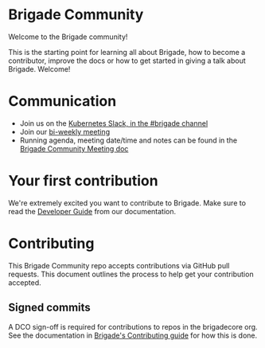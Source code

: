 # Brigade Community

Welcome to the Brigade community!

This is the starting point for learning all about Brigade, how to become a contributor, improve the docs or how to get started in giving a talk about Brigade. Welcome!

# Communication

- Join us on the [Kubernetes Slack, in the #brigade channel][slack]
- Join our [bi-weekly meeting][zoom]
- Running agenda, meeting date/time and notes can be found in the [Brigade Community Meeting doc][brigade-meeting]

# Your first contribution

We're extremely excited you want to contribute to Brigade. Make sure to read the [Developer Guide][dev-guide] from our documentation.

# Contributing

This Brigade Community repo accepts contributions via GitHub pull requests. This document outlines the process to help get your contribution accepted.

## Signed commits

A DCO sign-off is required for contributions to repos in the brigadecore org.  See the documentation in
[Brigade's Contributing guide](https://github.com/brigadecore/brigade/blob/master/CONTRIBUTING.md#signed-commits)
for how this is done.

[slack]: https://kubernetes.slack.com/messages/C87MF1RFD/
[zoom]: https://zoom.us/j/280806496
[dev-guide]: https://docs.brigade.sh/topics/developers/
[brigade-meeting]: https://hackmd.io/KyyZMHyzSzGEiQY0ZHPqgw?view
